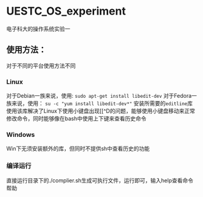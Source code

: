 # UESTC_OS_experiment

电子科大的操作系统实验一

## 使用方法：

对于不同的平台使用方法不同

### Linux

对于Debian一族来说，使用:
`sudo apt-get install libedit-dev`
对于Fedora一族来说，使用：
`su -c "yum install libedit-dev*"`
安装所需要的`editline`库
使用该库解决了Linux下使用小键盘出现[[^D的问题，能够使用小键盘移动来正常修改命令，同时能够像在bash中使用上下键来查看历史命令


### Windows

Win下无须安装额外的库，但同时不提供sh中查看历史的功能

### 编译运行

直接运行目录下的./complier.sh生成可执行文件，运行即可，输入help查看命令帮助


